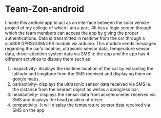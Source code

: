 # Team-Zon-android
I made this android app to act as an interface between the solar vehicle project of my college of which I am a part. #It has a login screen through which the team members can access the app by giving the proper authentications. 
Data is transmitted in realtime from the car through a sim808 GPRS/GSM/GPS module via arduino. This module sends messages regarding the car's location, ultrasonic sensor data, temperature sensor data, driver attention system data via SMS to the app and the app has 4 different activities to dispaly them such as 
1. mapactivity- displays the realtime location of the car by extracting the latitude and longitude from the SMS received and displaying them on google maps. 
2. parkactivity- displays the ultrasonic sensor data received via SMS ie. the distance from the nearest object as wellas a aprogress bar. 
3. headactivity- displays the sensor data from accelerometer received via SMS and displays the head position of driver. 
4. tempactivity- It will display the temperature sensor data received via SMS on the app
